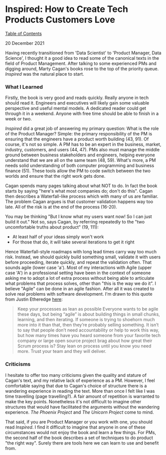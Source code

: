 # Inspired: How to Create Tech Products Customers Love
[Table of Contents](toc.md)  

20 December 2021

Having recently transitioned from 'Data Scientist' to 'Product Manager, Data Science', I thought it a good idea to read some of the canonical texts in the field of Product Management. After talking to some experienced PMs and digging around, Marty Cagan's books rose to the top of the priority queue. _Inspired_ was the natural place to start. 

### What I Learned
Firstly, the book is very good and reads quickly. Really anyone in tech should read it. Engineers and executives will likely gain some valuable perspective and useful mental models. A dedicated reader could get through it in a weekend. Anyone with free time should be able to finish in a week or two. 

_Inspired_ did a great job of answering my primary question: What is the role of the Product Manager? Simple: the primary responsibility of the PM is ensuring that the engineers have a product worth building (43, 91). Of course, it's not so simple. A PM has to be an expert in the business, market, industry, customers, and users (44, 47). PMs also must manage the middle ground between business stakeholders and engineers, helping everyone understand that we are all on the same team (48, 59). What's more, a PM needs solid understanding of both computer programming and business finance (51). These tools allow the PM to code switch between the two worlds and ensure that the right work gets done. 

Cagan spends many pages talking about what NOT to do. In fact the book starts by saying "here's what most companies do; don't do this". Cagan then describes a Waterfall-like process which with many of us are familiar. The problem Cagan argues is that customer validation happens way too late. All of the risk is at the end of the process (16-20).

You may be thinking "But I know what my users want now! So I can just build it out." Not so, says Cagan, by referring repeatedly to the "two uncomfortable truths about product" (19, 111):
* At least half of your ideas simply won't work
* For those that do, it will take several iterations to get it right  

Hence Waterfall-style roadmaps with long lead times carry way too much risk. Instead, we should quickly build something small, validate it with users before proceeding, iterate quickly, and repeat the validation often. That sounds agile (lower case 'a'). Most of my interactions with Agile (upper case 'A') in a professional setting have been in the context of someone asking me to adopt a lot of extra process without being able to articulate what problems that process solves, other than "this is the way we do it". I believe "Agile" can be done in an agile fashion. After all it was created to solve real problems with software development. I'm drawn to this quote from Justin Etheredge [here](https://www.simplethread.com/20-things-ive-learned-in-my-20-years-as-a-software-engineer/): 
> Keep your processes as lean as possible
Everyone wants to be agile these days, but being “agile” is about building things in small chunks, learning, and then iterating. If someone is trying to shoehorn much more into it than that, then they’re probably selling something. It isn’t to say that people don’t need accountability or help to work this way, but how many times have you heard someone from your favorite tech company or large open source project brag about how great their Scrum process is? Stay lean on process until you know you need more. Trust your team and they will deliver.

### Criticisms
I hesitate to offer too many criticisms given the quality and stature of Cagan's text, and my relative lack of experience as a PM. However, I feel comfortable saying that due to Cagan's choice of structure there is a wandering experience in reading the text. More than once I felt like I was time travelling (page travelling?). A fair amount of repetition is warranted to make the key points. Nonetheless it's not difficult to imagine other structures that would have facilitated the arguments without the wandering experience. _The Phoenix Project_ and _The Unicorn Project_ come to mind.

That said, if you are Product Manager or you work with one, you should read _Inspired_. I find it difficult to imagine that anyone in one of these circumstances would not enjoy the book and learn a few things. For PMs, the second half of the book describes a set of techniques to do product "the right way". Surely there are tools here we can learn to use and benefit from.


